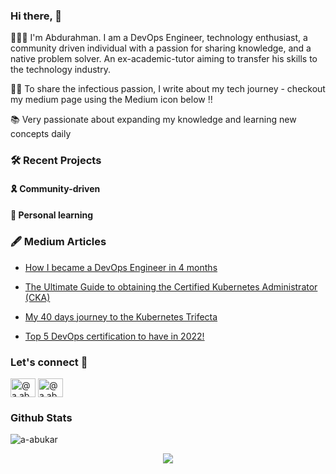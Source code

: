 ### Hi there, 👋

👨🏽‍💻 I'm Abdurahman. I am a DevOps Engineer, technology enthusiast, a community driven individual with a passion for sharing knowledge, and a native problem solver. An ex-academic-tutor aiming to transfer his skills to the technology industry. 

✍🏽 To share the infectious passion, I write about my tech journey - checkout my medium page using the Medium icon below !!

📚 Very passionate about expanding my knowledge and learning new concepts daily

### 🛠 Recent Projects



#### 🎗 Community-driven

#### 📖 Personal learning

### 🖋 Medium Articles

- [How I became a DevOps Engineer in 4 months](https://medium.com/@a.abukar/how-i-became-a-devops-engineer-in-4-months-68ab10ef3084)

- [The Ultimate Guide to obtaining the Certified Kubernetes Administrator (CKA)](https://medium.com/@a.abukar/the-ultimate-guide-to-becoming-kubernetes-certified-96958944e048) 

- [My 40 days journey to the Kubernetes Trifecta](https://medium.com/@a.abukar/my-40-days-journey-to-the-kubernetes-trifecta-a1e2bfc2914d)

- [Top 5 DevOps certification to have in 2022!](https://medium.com/@a.abukar/top-5-devops-certifications-to-have-in-2022-41a277894e9c)


### Let's connect 🤗

<p align="left">
<a href="https://medium.com/@a.abukar" target="blank"><img align="center" src="https://raw.githubusercontent.com/rahuldkjain/github-profile-readme-generator/master/src/images/icons/Social/medium.svg" alt="@a.abukar" height="30" width="40" /></a>
<a href="https://www.linkedin.com/in/a-abukar/" target="blank"><img align="center" src="https://raw.githubusercontent.com/rahuldkjain/github-profile-readme-generator/master/src/images/icons/Social/linked-in-alt.svg" alt="@a.abukar" height="30" width="40" /></a>
</p>

### Github Stats

<p><img align="center" src="https://github-readme-stats.vercel.app/api?username=a-abukar&count_private=true" alt="a-abukar" /></p>

<p align="center">
  <img src="https://komarev.com/ghpvc/?username=a-abukar&color=green&style=liquid" />
</p>

<!--
**a-abukar/a-abukar** is a ✨ _special_ ✨ repository because its `README.md` (this file) appears on your GitHub profile.

Here are some ideas to get you started:

- 🔭 I’m currently working on ...
- 🌱 I’m currently learning ...
- 👯 I’m looking to collaborate on ...
- 🤔 I’m looking for help with ...
- 💬 Ask me about ...
- 📫 How to reach me: ...
- 😄 Pronouns: ...
- ⚡ Fun fact: ...
-->
